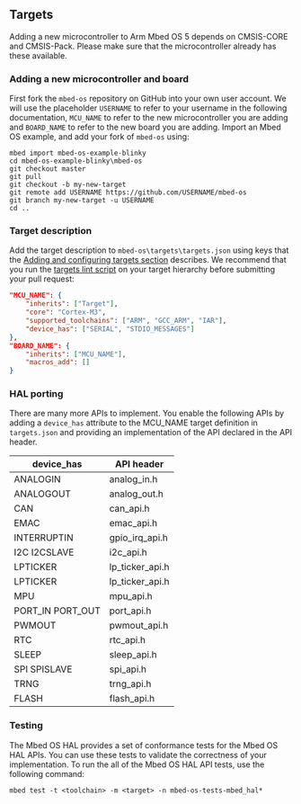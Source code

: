 <h2 id="target-port">Targets</h2>

Adding a new microcontroller to Arm Mbed OS 5 depends on CMSIS-CORE and CMSIS-Pack. Please make sure that the microcontroller already has these available.

### Adding a new microcontroller and board

First fork the `mbed-os` repository on GitHub into your own user account. We will use the placeholder `USERNAME` to refer to your username in the following documentation, `MCU_NAME` to refer to the new microcontroller you are adding and `BOARD_NAME` to refer to the new board you are adding. Import an Mbed OS example, and add your fork of `mbed-os` using:

```
mbed import mbed-os-example-blinky
cd mbed-os-example-blinky\mbed-os
git checkout master
git pull
git checkout -b my-new-target
git remote add USERNAME https://github.com/USERNAME/mbed-os
git branch my-new-target -u USERNAME
cd ..
```

### Target description

Add the target description to `mbed-os\targets\targets.json` using keys that the [Adding and configuring targets section](../reference/adding-and-configuring-targets.html) describes. We recommend that you run the [targets lint script](../reference/adding-and-configuring-targets.html#style-guide) on your target hierarchy before submitting your pull request:

``` json
"MCU_NAME": {
    "inherits": ["Target"],
    "core": "Cortex-M3",
    "supported_toolchains": ["ARM", "GCC_ARM", "IAR"],
    "device_has": ["SERIAL", "STDIO_MESSAGES"]
},
"BOARD_NAME": {
    "inherits": ["MCU_NAME"],
    "macros_add": []
}
```

### HAL porting

There are many more APIs to implement. You enable the following APIs by adding a `device_has` attribute to the MCU_NAME target definition in `targets.json` and providing an implementation of the API declared in the API header.

device_has       |   API header
-----------------|------------------
ANALOGIN         |   analog_in.h
ANALOGOUT        |   analog_out.h
CAN              |   can_api.h
EMAC             |   emac_api.h
INTERRUPTIN      |   gpio_irq_api.h
I2C I2CSLAVE     |   i2c_api.h
LPTICKER         |   lp_ticker_api.h
LPTICKER         |   lp_ticker_api.h
MPU              |   mpu_api.h
PORT_IN PORT_OUT |   port_api.h
PWMOUT           |   pwmout_api.h
RTC              |   rtc_api.h
SLEEP            |   sleep_api.h
SPI SPISLAVE     |   spi_api.h
TRNG             |   trng_api.h
FLASH            |   flash_api.h

### Testing

The Mbed OS HAL provides a set of conformance tests for the Mbed OS HAL APIs. You can use these tests to validate the correctness of your implementation. To run the all of the Mbed OS HAL API tests, use the following command:

```
mbed test -t <toolchain> -m <target> -n mbed-os-tests-mbed_hal*
```
